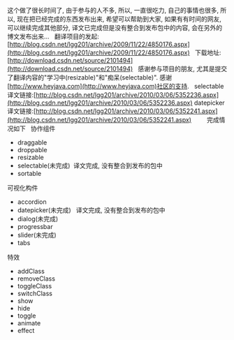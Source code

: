 这个做了很长时间了, 由于参与的人不多, 所以, 一直很吃力, 自己的事情也很多, 所以, 现在把已经完成的东西发布出来, 希望可以帮助到大家, 如果有有时间的网友, 可以继续完成其他部分, 译文已完成但是没有整合到发布包中的内容, 会在另外的博文发布出来...
 
翻译项目的发起: [http://blog.csdn.net/lgg201/archive/2009/11/22/4850176.aspx](http://blog.csdn.net/lgg201/archive/2009/11/22/4850176.aspx)
 
下载地址: [http://download.csdn.net/source/2101494](http://download.csdn.net/source/2101494)
 
感谢参与项目的朋友, 尤其是提交了翻译内容的"学习中(resizable)"和"痴呆(selectable)". 感谢[http://www.heyjava.com](http://www.heyjava.com)社区的支持.
 
selectable译文链接:[http://blog.csdn.net/lgg201/archive/2010/03/06/5352236.aspx](http://blog.csdn.net/lgg201/archive/2010/03/06/5352236.aspx)
datepicker译文链接:[http://blog.csdn.net/lgg201/archive/2010/03/06/5352241.aspx](http://blog.csdn.net/lgg201/archive/2010/03/06/5352241.aspx)
 
 
 
 
完成情况如下
 
协作组件
- draggable 
- droppable 
- resizable 
- selectable(未完成)  译文完成, 没有整合到发布的包中
- sortable 

可视化构件
- accordion 
- datepicker(未完成)   译文完成, 没有整合到发布的包中
- dialog(未完成) 
- progressbar 
- slider(未完成) 
- tabs 

特效
- addClass 
- removeClass 
- toggleClass 
- switchClass 
- show 
- hide 
- toggle 
- animate 
- effect 

 
